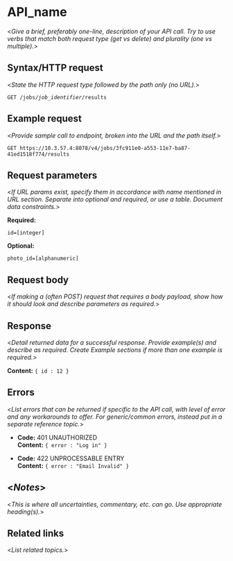 # API_name

  <_Give a brief, preferably one-line, description of your API call. Try to use verbs that match both request type (get vs delete) and plurality (one vs multiple)._>

## Syntax/HTTP request
  
  <_State the HTTP request type followed by the path only (no URL)._>
  
  `GET /jobs/`_`job_identifier`_`/results`
  
## Example request

  <_Provide sample call to endpoint, broken into the URL and the path itself._>  
     
   `GET https://10.3.57.4:8078/v4/jobs/3fc911e0-a553-11e7-ba87-41ed1518f774/results`
  
## Request parameters

   <_If URL params exist, specify them in accordance with name mentioned in URL section. Separate into optional and required, or use a table. Document data constraints._> 

   **Required:**
 
   `id=[integer]`

   **Optional:**
 
   `photo_id=[alphanumeric]`

## Request body

  <_If making a (often POST) request that requires a body payload, show how it should look and describe parameters as required._>  

## Response
  
  <_Detail returned data for a successful response. Provide example(s) and describe as required. Create Example sections if more than one example is required._>

  **Content:** `{ id : 12 }`
 
## Errors

  <_List errors that can be returned if specific to the API call, with level of error and any workarounds to offer. For generic/common errors, instead put in a separate reference topic._>

  * **Code:** 401 UNAUTHORIZED <br />
    **Content:** `{ error : "Log in" }`

  * **Code:** 422 UNPROCESSABLE ENTRY <br />
    **Content:** `{ error : "Email Invalid" }`

## <_Notes_> 

  <_This is where all uncertainties, commentary, etc. can go. Use appropriate heading(s)._> 
  
## Related links

  <_List related topics._> 
